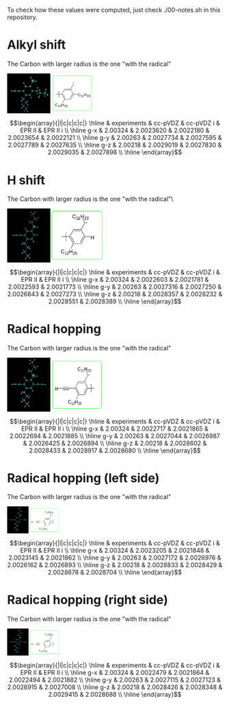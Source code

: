 To check how these values were computed, just check ./00-notes.sh in this
repository.

# Alkyl shift
The Carbon with larger radius is the one "with the radical"
<div style="display: flex;">
  <img src="/AlkylShift/Alkylshift.png" alt="Image 1" width="20%">
  <img src="/AlkylShift/Alkyl.png" alt="Image 2" width="20%">
</div>

```math
\begin{array}{|l|c|c|c|c|}
\hline
       & experiments &   cc-pVDZ   &  cc-pVDZ i &   EPR II  &  EPR II i \\ \hline
g-x    &   2.00324   &  2.0023620  &  2.0022180 & 2.0023654 & 2.0022121 \\ \hline
g-y    &   2.00263   &  2.0027734  &  2.0027595 & 2.0027789 & 2.0027635 \\ \hline
g-z    &   2.00218   &  2.0029019  &  2.0027830 & 2.0029035 & 2.0027898 \\ \hline
\end{array}
```

# H shift
The Carbon with larger radius is the one "with the radical"\

<div style="display: flex;">
  <img src="/Hshift/Hshift.png" alt="Image 1" width="20%">
  <img src="/Hshift/H.png" alt="Image 2" width="25%">
</div>

```math
\begin{array}{|l|c|c|c|c|}
\hline
       & experiments &   cc-pVDZ   &  cc-pVDZ i &   EPR II  &  EPR II i \\ \hline
g-x    &   2.00324   &  2.0022603  &  2.0021781 & 2.0022593 & 2.0021773 \\ \hline
g-y    &   2.00263   &  2.0027316  &  2.0027250 & 2.0026843 & 2.0027273 \\ \hline
g-z    &   2.00218   &  2.0028357  &  2.0028232 & 2.0028551 & 2.0028389 \\ \hline
\end{array}
```
 
# Radical hopping
The Carbon with larger radius is the one "with the radical"

<div style="display: flex;">
  <img src="/Rhop/Rhop.png" alt="Image 1" width="20%">
  <img src="/Rhop/radical.png" alt="Image 2" width="25%">
</div>

```math
\begin{array}{|l|c|c|c|c|}
\hline
       & experiments &   cc-pVDZ   &  cc-pVDZ i &   EPR II  &  EPR II i \\ \hline
g-x    &   2.00324   &  2.0022717  & 2.0021865  & 2.0022694 & 2.0021885 \\ \hline
g-y    &   2.00263   &  2.0027044  & 2.0026987  & 2.0026425 & 2.0026894 \\ \hline
g-z    &   2.00218   &  2.0028602  & 2.0028433  & 2.0028917 & 2.0028680 \\ \hline
\end{array}
```

# Radical hopping (left side)
The Carbon with larger radius is the one "with the radical"
<div style="display: flex;">
  <img src="/Rhop/Rhop.png" alt="Image 1" width="10%">
  <img src="/Rhop/radical.png" alt="Image 2" width="15%">
</div>

```math
\begin{array}{|l|c|c|c|c|}
\hline
       & experiments &   cc-pVDZ   &  cc-pVDZ i &   EPR II  &  EPR II i \\ \hline
g-x    &   2.00324   &  2.0023205  & 2.0021848  & 2.0023145 & 2.0021862 \\ \hline
g-y    &   2.00263   &  2.0027172  & 2.0026976  & 2.0026162 & 2.0026893 \\ \hline
g-z    &   2.00218   &  2.0028833  & 2.0028429  & 2.0028678 & 2.0028704 \\ \hline
\end{array}
```

# Radical hopping (right side)
The Carbon with larger radius is the one "with the radical"
<div style="display: flex;">
  <img src="/Rhop/Rhop.png" alt="Image 1" width="10%">
  <img src="/Rhop/radical.png" alt="Image 2" width="15%">
</div>

```math
\begin{array}{|l|c|c|c|c|}
\hline
       & experiments &   cc-pVDZ   &  cc-pVDZ i &   EPR II  &  EPR II i \\ \hline
g-x    &   2.00324   &  2.0022479  & 2.0021864  & 2.0022494 & 2.0021882 \\ \hline
g-y    &   2.00263   &  2.0027115  & 2.0027123  & 2.0026915 & 2.0027008 \\ \hline
g-z    &   2.00218   &  2.0028426  & 2.0028348  & 2.0029415 & 2.0028688 \\ \hline
\end{array}
```












    
    





